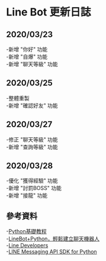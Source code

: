 # Line Bot 更新日誌

## 2020/03/23
-新增 "你好" 功能  
-新增 "自爆" 功能  
-新增 "聊天等級" 功能  

## 2020/03/25
-整體重製  
-新增 "確認好友" 功能  

## 2020/03/27
-修正 "聊天等級" 功能  
-新增 "查詢等級" 功能  

## 2020/03/28
-優化 "獲得經驗" 功能  
-新增 "討罰BOSS" 功能  
-新增 "接龍" 功能   

## 參考資料
-[Python基礎教程](https://www.runoob.com/python/python-tutorial.html)  
-[LineBot+Python，輕鬆建立聊天機器人](https://yaoandy107.github.io/line-bot-tutorial/)  
-[Line Developers](https://developers.line.biz/en/docs/messaging-api/)  
-[LINE Messaging API SDK for Python](https://github.com/line/line-bot-sdk-python#line-messaging-api-sdk-for-python)  
